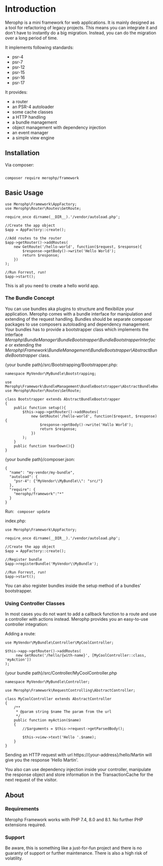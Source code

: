 # Introduction

Merophp is a mini framework for web applications. It is mainly designed as a tool for 
refactoring of legacy projects. This means you can integrate it and don't have to instantly do a big migration. 
Instead, you can do the migration over a long period of time.

It implements following standards:
* psr-4
* psr-7
* psr-12
* psr-15
* psr-16
* psr-17

It provides:
* a router
* an PSR-4 autoloader
* some cache classes
* a HTTP handling
* a bundle management
* object management with dependency injection
* an event manager
* a simple view engine

## Installation

Via composer:

<code>
composer require merophp/framework
</code>

## Basic Usage

<pre><code>use Merophp\Framework\AppFactory;
use Merophp\Router\Routes\GetRoute;

require_once dirname(__DIR__).'/vendor/autoload.php';

//Create the app object
$app = AppFactory::create();

//Add routes to the router
$app->getRouter()->addRoutes(
    new GetRoute('/hello-world', function($request, $response){
        $response->getBody()->write('Hello World');
        return $response;
    })
);

//Run Forrest, run!
$app->start();
</code></pre>

This is all you need to create a hello world app.

### The Bundle Concept

You can use bundles aka plugins to structure and flexibilize your application. 
Merophp comes with a bundle interface for manipulation and extending of the request handling.
Bundles should be separate composer packages to use composers autoloading and dependency management.
Your bundles has to provide a bootstrapper class which implements the interface <i>Merophp\BundleManager\BundleBootstrapper\BundleBootstrapperInterface</i> or extending the <i>Merophp\Framework\BundleManagement\BundleBootstrapper\AbstractBundleBootstrapper</i> class.

{your bundle path}/src/Bootstrapping/Bootstrapper.php:
<pre><code>namespace MyVendor\MyBundle\Bootstrapping;

use Merophp\Framework\BundleManagement\BundleBootstrapper\AbstractBundleBootstrapper;
use Merophp\Router\Routes\GetRoute;

class Bootstrapper extends AbstractBundleBootstrapper
{
    public function setup(){
        $this->app->getRouter()->addRoutes(
            new GetRoute('/hello-world', function($request, $response){
                $response->getBody()->write('Hallo World');
                return $response;
            })
        );
    }
    public function tearDown(){}
}
</code></pre>

{your bundle path}/composer.json:
<pre><code>{
  "name": "my-vendor/my-bundle",
  "autoload": {
    "psr-4": {"MyVendor\\MyBundle\\": "src/"}
  },
  "require": {
	"merophp/framework":"*"
  }
}
</code></pre>

Run: <code>
composer update
</code>

index.php:
<pre><code>use Merophp\Framework\AppFactory;

require_once dirname(__DIR__).'/vendor/autoload.php';

//Create the app object
$app = AppFactory::create();

//Register bundle
$app->registerBundle('MyVendor\\MyBundle');

//Run Forrest, run!
$app->start();
</code></pre>

You can also register bundles inside the setup method of a bundles' bootstrapper. 

### Using Controller Classes

In most cases you do not want to add a callback function to a route and use a controller with actions instead.
Merophp provides you an easy-to-use controller integration:

Adding a route:
<pre><code>use MyVendor\MyBundle\Controller\MyCoolController;

$this->app->getRouter()->addRoutes(
     new GetRoute('/hello/{with-name}', [MyCoolController::class, 'myAction'])
);
</code></pre>

{your bundle path}/src/Controller/MyCoolController.php
<pre><code>namespace MyVendor\MyBundle\Controller;

use Merophp\Framework\RequestControlling\AbstractController;

class MyCoolController extends AbstractController
{
    /**
     * @param string $name The param from the url
     */
    public function myAction($name)
    {
        //$arguments = $this->request->getParsedBody();

        $this->view->text('Hello '.$name);
    }
}
</code></pre>

Sending an HTTP request with url https://{your-address}/hello/Martin will give you the response 'Hello Martin'.

You also can use dependency injection inside your controller, manipulate the response object and store information in the TransactionCache for the next request of the visitor.

## About

### Requirements

Merophp Framework works with PHP 7.4, 8.0 and 8.1. No further PHP extensions required.

### Support

Be aware, this is something like a just-for-fun project and there is no guaranty of support or further maintenance. 
There is also a high risk of volatility.
